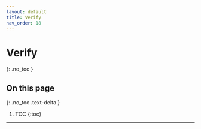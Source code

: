 ```yaml
---
layout: default
title: Verify
nav_order: 18
---
```


# Verify
{: .no_toc }

## On this page
{: .no_toc .text-delta }

1. TOC
{:toc}

---
